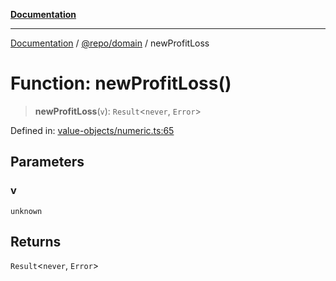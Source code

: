 [**Documentation**](../../../README.md)

***

[Documentation](../../../README.md) / [@repo/domain](../README.md) / newProfitLoss

# Function: newProfitLoss()

> **newProfitLoss**(`v`): `Result`\<`never`, `Error`\>

Defined in: [value-objects/numeric.ts:65](https://github.com/o3osatoshi/experiment/blob/5bd7d1b2e07e346ab8abb44ddf7730e7fe84cf4f/packages/domain/src/value-objects/numeric.ts#L65)

## Parameters

### v

`unknown`

## Returns

`Result`\<`never`, `Error`\>
